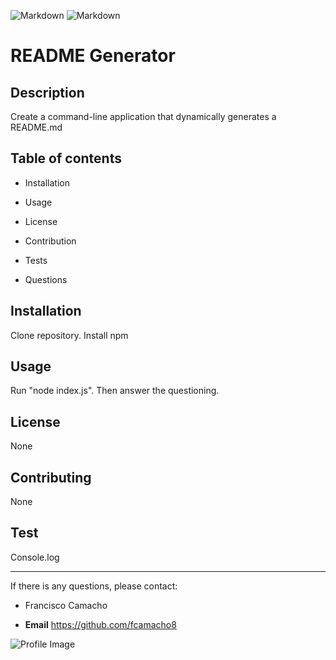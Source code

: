 
![Markdown](https://img.shields.io/badge/100%25-Javascript-yellow)
![Markdown](https://img.shields.io/badge/User-Francisco-blue)

# README Generator
## Description 
Create a command-line application that dynamically generates a README.md
## Table of contents
- Installation

- Usage

- License

- Contribution

- Tests

- Questions

## Installation
Clone repository. Install npm
## Usage 
Run "node index.js". Then answer the questioning. 
## License 
None
## Contributing 
None
## Test
Console.log 

---

If there is any questions, please contact:

- Francisco Camacho

- **Email** https://github.com/fcamacho8

![Profile Image](https://avatars1.githubusercontent.com/u/60532371?v=4)

